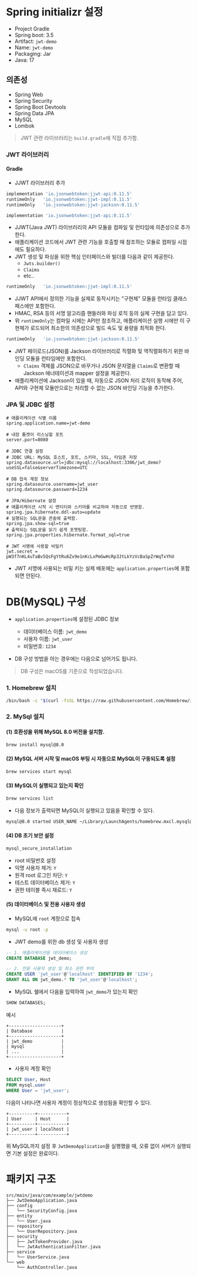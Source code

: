# Spring initializr 설정
- Project Gradle
- Spring boot: 3.5
- Artifact: `jwt-demo`
- Name: `jwt-demo`
- Packaging: Jar
- Java: 17

## 의존성
- Spring Web
- Spring Security
- Spring Boot Devtools
- Spring Data JPA
- MySQL
- Lombok

> JWT 관련 라이브러리는 `build.gradle`에 직접 추가함.

### JWT 라이브러리
#### Gradle

- JJWT 라이브러리 추가
```gradle
implementation 'io.jsonwebtoken:jjwt-api:0.11.5'
runtimeOnly   'io.jsonwebtoken:jjwt-impl:0.11.5'
runtimeOnly   'io.jsonwebtoken:jjwt-jackson:0.11.5'
```

```gradle
implementation 'io.jsonwebtoken:jjwt-api:0.11.5'
```
- JJWT(Java JWT) 라이브러리의 API 모듈을 컴파일 및 런타임에 의존성으로 추가한다.
- 애플리케이션 코드에서 JWT 관련 기능을 호출할 때 참조하는 모듈로 컴파일 시점에도 필요하다.
- JWT 생성 및 파싱을 위한 핵심 인터페이스와 빌더를 다음과 같이 제공한다.
  - `Jwts.builder()`
  - `Claims`
  - etc..

```gradle
runtimeOnly   'io.jsonwebtoken:jjwt-impl:0.11.5'
```
- JJWT API에서 정의한 기능을 실제로 동작시키는 "구현체" 모듈을 런타임 클래스패스에만 포함한다.
- HMAC, RSA 등의 서명 알고리즘 핸들러와 파싱 로직 등의 실제 구현을 담고 있다.
- 위 `runtimeOnly`는 컴파일 시에는 API만 참조하고, 애플리케이션 실행 시에만 이 구현체가 로드되어 최소한의 의존성으로 빌드 속도 및 용량을 최적화 한다.

```gradle
runtimeOnly   'io.jsonwebtoken:jjwt-jackson:0.11.5'
```
- JWT 페이로드(JSON)를 Jackson 라이브러리로 직렬화 및 역직렬화하기 위한 바인딩 모듈을 런타임에만 포함한다.
  - `Claims` 객체를 JSON으로 바꾸거나 JSON 문자열을 `Claims`로 변환할 때 Jackson 애너테이션과 mapper 설정을 제공한다.
- 애플리케이션에 Jackson이 있을 때, 자동으로 JSON 처리 로직이 동작해 주어, API와 구현체 모듈만으로는 처리할 수 없는 JSON 바인딩 기능을 추가한다.

### JPA 및 JDBC 설정
```properties
# 애플리케이션 식별 이름
spring.application.name=jwt-demo

# 내장 톰캣이 리스닝할 포트
server.port=8080

# JDBC 연결 설정
# JDBC URL: MySQL 호스트, 포트, 스키마, SSL, 타임존 저장
spring.datasource.url=jdbc:mysql://localhost:3306/jwt_demo?useSSL=false&serverTimezone=UTC

# DB 접속 계정 정보
spring.datasource.username=jwt_user
spring.datasource.password=1234

# JPA/Hibernate 설정
# 애플리케이션 시작 시 엔티티와 스키마를 비교하여 자동으로 반영함.
spring.jpa.hibernate.ddl-auto=update
# 실행되는 SQL문을 콘솔에 출력함.
spring.jpa.show-sql=true
# 출력되는 SQL문을 읽기 쉽게 포맷팅함.
spring.jpa.properties.hibernate.format_sql=true

# JWT 서명에 사용할 비밀키
jwt.secret = pW3f7nKL4uTaBv5QsFgYtRu6Zx9e1nKcLxPmGwHcRp3JtLkYzVcBaSpZrWqTxYhU
```
- JWT 서명에 사용되는 비밀 키는 실제 배포에는 `application.properties`에 포함되면 안된다.

# DB(MySQL) 구성
- `application.properties`에 설정된 JDBC 정보
  - 데이터베이스 이름: `jwt_demo`
  - 사용자 이름: `jwt_user`
  - 비밀번호: `1234`

- DB 구성 방법을 아는 경우에는 다음으로 넘어가도 됩니다. 
> DB 구성은 macOS를 기준으로 작성되었습니다.


### 1. Homebrew 설치
```bash
/bin/bash -c "$(curl -fsSL https://raw.githubusercontent.com/Homebrew/install/HEAD/install.sh)"
```

### 2. MySql 설치
#### (1) 호환성을 위해 MySQL 8.0 버전을 설치함.
```bash
brew install mysql@8.0
```

#### (2) MySQL 서버 시작 및 macOS 부팅 시 자동으로 MySQL이 구동되도록 설정
```bash
brew services start mysql
```

#### (3) MySQL이 실행되고 있는지 확인
```bash
brew services list
```

- 다음 정보가 출력되면 MySQL이 실행되고 있음을 확인할 수 있다.
```bash
mysql@8.0 started USER_NAME ~/Library/LaunchAgents/homebrew.mxcl.mysql@8.0.plist
```

#### (4) DB 초기 보안 설정
```bash
mysql_secure_installation
```

- root 비밀번호 설정
- 익명 사용자 제거: `Y`
- 원격 root 로그인 차단: `Y`
- 테스트 데이터베이스 제거: `Y`
- 권한 테이블 즉시 재로드: `Y`

#### (5) 데이터베이스 및 전용 사용자 생성
- MySQL에 `root` 계정으로 접속
```bash
mysql -u root -p
```

- JWT demo를 위한 db 생성 및 사용자 생성
```sql
-- 1. 애플리케이션용 데이터베이스 생성
CREATE DATABASE jwt_demo;

-- 2. 전용 사용자 생성 및 최소 권한 부여
CREATE USER 'jwt_user'@'localhost' IDENTIFIED BY '1234';
GRANT ALL ON jwt_demo.* TO 'jwt_user'@'localhost';
```

- MySQL 쉘에서 다음을 입력하여 `jwt_demo`가 있는지 확인
```sql
SHOW DATABASES;
```

예시
```pgsql
+--------------------+
| Database           |
+--------------------+
| jwt_demo           |
| mysql              |
| ...                |
+--------------------+
```

- 사용자 계정 확인
```sql
SELECT User, Host
FROM mysql.user
WHERE User = 'jwt_user';
```

다음이 나타나면 사용자 계정이 정상적으로 생성됨을 확인할 수 있다.
```pgsql
+----------+-----------+
| User     | Host      |
+----------+-----------+
| jwt_user | localhost |
+----------+-----------+
```

위 MySQL까지 설정 후 `JwtDemoApplication`을 실행했을 때, 오류 없이 서버가 실행되면 기본 설정은 완료이다.


# 패키지 구조
```text
src/main/java/com/example/jwtdemo
├── JwtDemoApplication.java
├── config
│   └── SecurityConfig.java
├── entity
│   └── User.java
├── repository
│   └── UserRepository.java
├── security
│   ├── JwtTokenProvider.java
│   └── JwtAuthenticationFilter.java
├── service
│   └── UserService.java
└── web
    └── AuthController.java
```